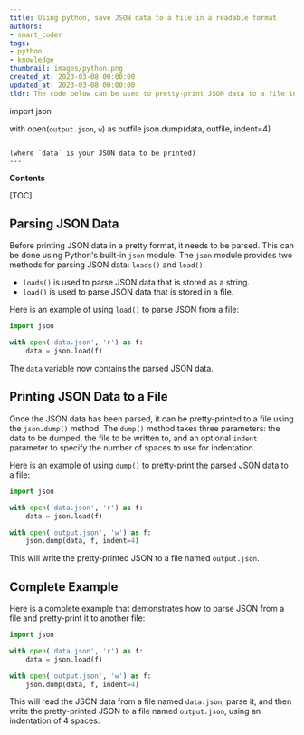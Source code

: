 ```yaml
---
title: Using python, save JSON data to a file in a readable format
authors:
- smart_coder
tags:
- python
- knowledge
thumbnail: images/python.png
created_at: 2023-03-08 00:00:00
updated_at: 2023-03-08 00:00:00
tldr: The code below can be used to pretty-print JSON data to a file in Python

```
import json

with open(`output.json`, `w`) as outfile
    json.dump(data, outfile, indent=4)
```

(where `data` is your JSON data to be printed)
---
```


**Contents**

[TOC]

Parsing JSON Data
------------------
Before printing JSON data in a pretty format, it needs to be parsed. This can be done using Python's built-in `json` module. The `json` module provides two methods for parsing JSON data: `loads()` and `load()`.

- `loads()` is used to parse JSON data that is stored as a string.
- `load()` is used to parse JSON data that is stored in a file.

Here is an example of using `load()` to parse JSON from a file:

```python
import json

with open('data.json', 'r') as f:
    data = json.load(f)
```

The `data` variable now contains the parsed JSON data.


Printing JSON Data to a File
---------------------------
Once the JSON data has been parsed, it can be pretty-printed to a file using the `json.dump()` method. The `dump()` method takes three parameters: the data to be dumped, the file to be written to, and an optional `indent` parameter to specify the number of spaces to use for indentation.

Here is an example of using `dump()` to pretty-print the parsed JSON data to a file:

```python
import json

with open('data.json', 'r') as f:
    data = json.load(f)

with open('output.json', 'w') as f:
    json.dump(data, f, indent=4)
```

This will write the pretty-printed JSON to a file named `output.json`.


Complete Example
----------------
Here is a complete example that demonstrates how to parse JSON from a file and pretty-print it to another file:

```python
import json

with open('data.json', 'r') as f:
    data = json.load(f)

with open('output.json', 'w') as f:
    json.dump(data, f, indent=4)
```

This will read the JSON data from a file named `data.json`, parse it, and then write the pretty-printed JSON to a file named `output.json`, using an indentation of 4 spaces.

